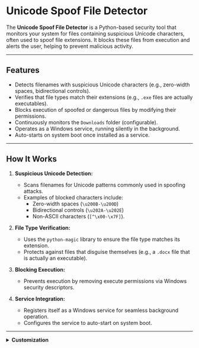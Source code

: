 # Unicode Spoof File Detector

The **Unicode Spoof File Detector** is a Python-based security tool that monitors your system for files containing suspicious Unicode characters, often used to spoof file extensions. It blocks these files from execution and alerts the user, helping to prevent malicious activity.

---

## Features
- Detects filenames with suspicious Unicode characters (e.g., zero-width spaces, bidirectional controls).
- Verifies that file types match their extensions (e.g., `.exe` files are actually executables).
- Blocks execution of spoofed or dangerous files by modifying their permissions.
- Continuously monitors the `Downloads` folder (configurable).
- Operates as a Windows service, running silently in the background.
- Auto-starts on system boot once installed as a service.

---

## How It Works
1. **Suspicious Unicode Detection:**
   - Scans filenames for Unicode patterns commonly used in spoofing attacks.
   - Examples of blocked characters include:
     - Zero-width spaces (`\u200B-\u200D`)
     - Bidirectional controls (`\u202A-\u202E`)
     - Non-ASCII characters (`[^\x00-\x7F]`).

2. **File Type Verification:**
   - Uses the `python-magic` library to ensure the file type matches its extension.
   - Protects against files that disguise themselves (e.g., a `.docx` file that is actually an executable).

3. **Blocking Execution:**
   - Prevents execution by removing execute permissions via Windows security descriptors.

4. **Service Integration:**
   - Registers itself as a Windows service for seamless background operation.
   - Configures the service to auto-start on system boot.

---

<details>
<summary><strong>Customization</strong></summary>

### Change the Monitored Directory
By default, the tool monitors the `Downloads` folder. To monitor additional or different directories:
1. Open the `unicode-spoof-detector.py` file.
2. Locate the `self.download_folder` variable in the `UnicodeSpoofDetector` class.
3. Modify it to include the path of your desired directory:
   ```python
   self.download_folder = os.path.expanduser('~\\Desktop')
   
<details>
<summary><strong>Prerequisites</strong></summary>
<details>
<summary><strong>Requirements</strong></summary>
### Python Requirements
1. **Python 3.8 or later** installed on your system.
2. Install the required Python libraries:
   ```bash
   pip install pywin32 python-magic
   
